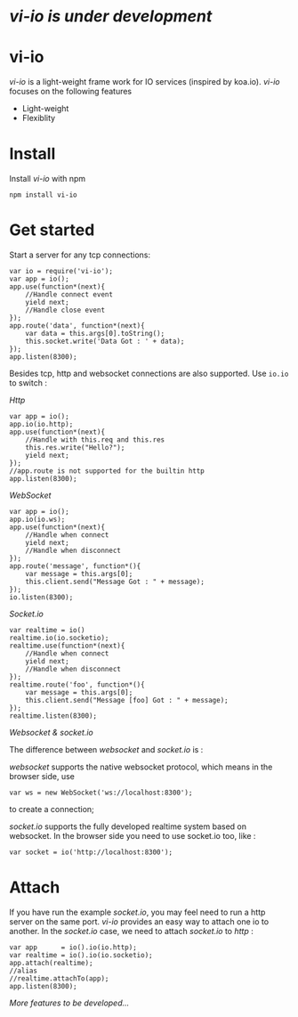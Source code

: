 # *vi-io is under development*

# vi-io

*vi-io* is a light-weight frame work for IO services (inspired by koa.io). *vi-io* focuses on the following features

* Light-weight
* Flexiblity

# Install

Install *vi-io* with npm

    npm install vi-io

# Get started

Start a server for any tcp connections:

    var io = require('vi-io');
    var app = io();
    app.use(function*(next){
        //Handle connect event
        yield next;
        //Handle close event
    });
    app.route('data', function*(next){
        var data = this.args[0].toString();
        this.socket.write('Data Got : ' + data);
    });
    app.listen(8300);

Besides tcp, http and websocket connections are also supported. Use `io.io` to switch :

*Http*

    var app = io();
    app.io(io.http); 
    app.use(function*(next){
        //Handle with this.req and this.res
        this.res.write("Hello?");
        yield next;
    });
    //app.route is not supported for the builtin http
    app.listen(8300);

*WebSocket*

    var app = io();
    app.io(io.ws);
    app.use(function*(next){
        //Handle when connect
        yield next;
        //Handle when disconnect
    });
    app.route('message', function*(){
        var message = this.args[0];
        this.client.send("Message Got : " + message);
    });
    io.listen(8300);

*Socket.io*

    var realtime = io()
    realtime.io(io.socketio);
    realtime.use(function*(next){
        //Handle when connect
        yield next;
        //Handle when disconnect
    });
    realtime.route('foo', function*(){
        var message = this.args[0];
        this.client.send("Message [foo] Got : " + message);
    });
    realtime.listen(8300);

*Websocket & socket.io*

The difference between *websocket* and *socket.io* is :

*websocket* supports the native websocket protocol, which means in the browser side, use

    var ws = new WebSocket('ws://localhost:8300');

 to create a connection;

*socket.io* supports the fully developed realtime system based on websocket. In the browser side you need to use socket.io too, like :

    var socket = io('http://localhost:8300');
    
# Attach

If you have run the example *socket.io*, you may feel need to run a http server on the same port.
*vi-io* provides an easy way to attach one io to another. In the *socket.io* case, we need to attach *socket.io* to *http* :

    var app      = io().io(io.http);
    var realtime = io().io(io.socketio);
    app.attach(realtime);
    //alias
    //realtime.attachTo(app);
    app.listen(8300);

*More features to be developed...*
